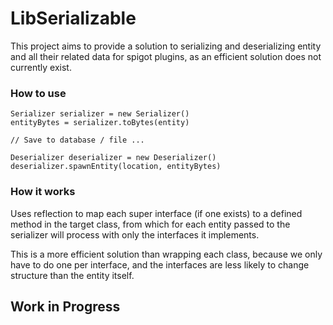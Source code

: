 # LibSerializable
This project aims to provide a solution to serializing and deserializing entity and all their related data for spigot plugins, as an efficient solution does not currently exist.

### How to use
```
Serializer serializer = new Serializer()
entityBytes = serializer.toBytes(entity)

// Save to database / file ...

Deserializer deserializer = new Deserializer()
deserializer.spawnEntity(location, entityBytes)
```

### How it works
Uses reflection to map each super interface (if one exists) to a defined method in the target class, from which for each entity passed to the serializer will process with only the interfaces it implements.

This is a more efficient solution than wrapping each class, because we only have to do one per interface, and the interfaces are less likely to change structure than the entity itself.



## Work in Progress
